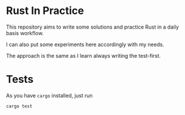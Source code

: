 # Rust In Practice

This repository aims to write some solutions and practice Rust in a daily basis workflow.

I can also put some experiments here accordingly with my needs.

The approach is the same as I learn always writing the test-first.

# Tests

As you have `cargo` installed, just run
```bash
cargo test
```
